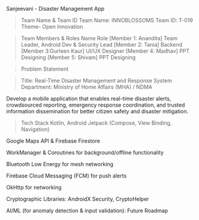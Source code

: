 Sanjeevani - Disaster Management App
>Team Name & Team ID
Team Name: INNOBLOSSOMS
Team ID: T-019
Theme- Open Innovation

>Team Members & Roles
Name	Role
[Member 1: Anandita]	Team Leader, Android Dev & Security Lead
[Member 2: Tania]	Backend
[Member 3:Gurleen Kaur]	UI/UX Designer
[Member 4: Madhav]	PPT Designing
[Member 5: Shivam]	PPT Designing

>Problem Statement

>Title: Real-Time Disaster Management and Response System
>Department: Ministry of Home Affairs (MHA) / NDMA

Develop a mobile application that enables real-time disaster alerts, crowdsourced reporting, emergency response coordination, and trusted information dissemination for better citizen safety and disaster mitigation.

>Tech Stack
Kotlin, Android Jetpack (Compose, View Binding, Navigation)

Google Maps API & Firebase Firestore

WorkManager & Coroutines for background/offline functionality

Bluetooth Low Energy for mesh networking

Firebase Cloud Messaging (FCM) for push alerts

OkHttp for networking

Cryptographic Libraries: AndroidX Security, CryptoHelper

AI/ML (for anomaly detection & input validation): Future Roadmap



